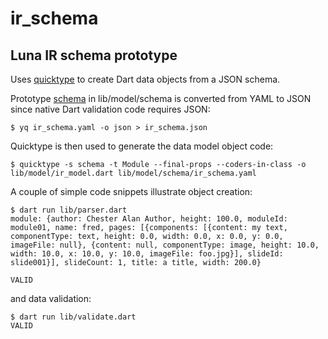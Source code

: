 # ir_schema
## Luna IR schema prototype


Uses [quicktype](https://quicktype.io) to create Dart data objects from a JSON schema.

Prototype [schema](https://github.com/bruce-hey/ir_schema/blob/main/lib/model/schema/ir_schema.yaml) in lib/model/schema is converted from YAML to JSON since
native Dart validation code requires JSON:

```
$ yq ir_schema.yaml -o json > ir_schema.json
```

Quicktype is then used to generate the data model object code:

```
$ quicktype -s schema -t Module --final-props --coders-in-class -o lib/model/ir_model.dart lib/model/schema/ir_schema.yaml
```

A couple of simple code snippets illustrate object creation:

```
$ dart run lib/parser.dart
module: {author: Chester Alan Author, height: 100.0, moduleId: module01, name: fred, pages: [{components: [{content: my text, componentType: text, height: 0.0, width: 0.0, x: 0.0, y: 0.0, imageFile: null}, {content: null, componentType: image, height: 10.0, width: 10.0, x: 10.0, y: 10.0, imageFile: foo.jpg}], slideId: slide001}], slideCount: 1, title: a title, width: 200.0}

VALID

```

and data validation:

```
$ dart run lib/validate.dart
VALID
```
